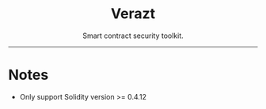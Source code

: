 <div align="center">

# Verazt

Smart contract security toolkit.

</div>

---

# Notes

- Only support Solidity version >= 0.4.12
